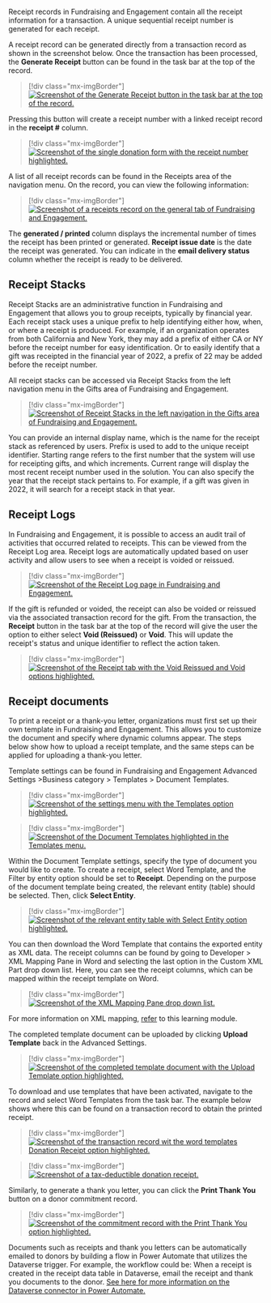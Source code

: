 Receipt records in Fundraising and Engagement contain all the receipt information for a transaction. A unique sequential receipt number is generated for each receipt.

A receipt record can be generated directly from a transaction record as shown in the screenshot below. Once the transaction has been processed, the **Generate Receipt** button can be found in the task bar at the top of the record.

> [!div class="mx-imgBorder"]
> [![Screenshot of the Generate Receipt button in the task bar at the top of the record.](../media/13-generate-receipt.png)](../media/13-generate-receipt.png#lightbox)

Pressing this button will create a receipt number with a linked receipt record in the **receipt \#** column.

> [!div class="mx-imgBorder"]
> [![Screenshot of the single donation form with the receipt number highlighted.](../media/14-receipt-number.png)](../media/14-receipt-number.png#lightbox)

A list of all receipt records can be found in the Receipts area of the navigation menu. On the record, you can view the following information:

> [!div class="mx-imgBorder"]
> [![Screenshot of a receipts record on the general tab of Fundraising and Engagement.](../media/15-receipt-record.png)](../media/15-receipt-record.png#lightbox)

The **generated / printed** column displays the incremental number of times the receipt has been printed or generated. **Receipt issue date** is the date the receipt was generated. You can indicate in the **email delivery status** column whether the receipt is ready to be delivered.

## Receipt Stacks

Receipt Stacks are an administrative function in Fundraising and Engagement that allows you to group receipts, typically by financial year. Each receipt stack uses a unique prefix to help identifying either how, when, or where a receipt is produced. For example, if an organization operates from both California and New York, they may add a prefix of either CA or NY before the receipt number for easy identification. Or to easily identify that a gift was receipted in the financial year of 2022, a prefix of 22 may be added before the receipt number.

All receipt stacks can be accessed via Receipt Stacks from the left navigation menu in the Gifts area of Fundraising and Engagement.

> [!div class="mx-imgBorder"]
> [![Screenshot of Receipt Stacks in the left navigation in the Gifts area of Fundraising and Engagement.](../media/16-receipt-stacks.png)](../media/16-receipt-stacks.png#lightbox)

You can provide an internal display name, which is the name for the receipt stack as referenced by users. Prefix is used to add to the unique receipt identifier. Starting range refers to the first number that the system will use for receipting gifts, and which increments. Current range will display the most recent receipt number used in the solution. You can also specify the year that the receipt stack pertains to. For example, if a gift was given in 2022, it will search for a receipt stack in that year.

## Receipt Logs

In Fundraising and Engagement, it is possible to access an audit trail of activities that occurred related to receipts. This can be viewed from the Receipt Log area. Receipt logs are automatically updated based on user activity and allow users to see when a receipt is voided or reissued.

> [!div class="mx-imgBorder"]
> [![Screenshot of the Receipt Log page in Fundraising and Engagement.](../media/17-receipt-logs.png)](../media/17-receipt-logs.png#lightbox)

If the gift is refunded or voided, the receipt can also be voided or reissued via the associated transaction record for the gift. From the transaction, the **Receipt** button in the task bar at the top of the record will give the user the option to either select **Void (Reissued)** or **Void**. This will update the receipt's status and unique identifier to reflect the action taken.

> [!div class="mx-imgBorder"]
> [![Screenshot of the Receipt tab with the Void Reissued and Void options highlighted.](../media/18-void.png)](../media/18-void.png#lightbox)

## Receipt documents

To print a receipt or a thank-you letter, organizations must first set up their own template in Fundraising and Engagement. This allows you to customize the document and specify where dynamic columns appear. The steps below show how to upload a receipt template, and the same steps can be applied for uploading a thank-you letter.

Template settings can be found in Fundraising and Engagement Advanced Settings \>Business category \> Templates \> Document Templates.

> [!div class="mx-imgBorder"]
> [![Screenshot of the settings menu with the Templates option highlighted.](../media/19-setting-templates.png)](../media/19-setting-templates.png#lightbox)

> [!div class="mx-imgBorder"]
> [![Screenshot of the Document Templates highlighted in the Templates menu.](../media/20-document-templates.png)](../media/20-document-templates.png#lightbox)

Within the Document Template settings, specify the type of document you would like to create. To create a receipt, select Word Template, and the Filter by entity option should be set to **Receipt**. Depending on the purpose of the document template being created, the relevant entity (table) should be selected. Then, click **Select Entity**.

> [!div class="mx-imgBorder"]
> [![Screenshot of the relevant entity table with Select Entity option highlighted.](../media/21-word-templates.png)](../media/21-word-templates.png#lightbox)

You can then download the Word Template that contains the exported entity as XML data. The receipt columns can be found by going to Developer \> XML Mapping Pane in Word and selecting the last option in the Custom XML Part drop down list. Here, you can see the receipt columns, which can be mapped within the receipt template on Word.

> [!div class="mx-imgBorder"]
> [![Screenshot of the XML Mapping Pane drop down list.](../media/22-mapping-pane.png)](../media/22-mapping-pane.png#lightbox)

For more information on XML mapping, [refer](/dynamics365/sales-professional/manage-word-templates) to this learning module.

The completed template document can be uploaded by clicking **Upload Template** back in the Advanced Settings.

> [!div class="mx-imgBorder"]
> [![Screenshot of the completed template document with the Upload Template option highlighted.](../media/23-upload-template.png)](../media/23-upload-template.png#lightbox)

To download and use templates that have been activated, navigate to the record and select Word Templates from the task bar. The example below shows where this can be found on a transaction record to obtain the printed receipt.

> [!div class="mx-imgBorder"]
> [![Screenshot of the transaction record wit the word templates Donation Receipt option highlighted.](../media/24-donation-receipt.png)](../media/24-donation-receipt.png#lightbox)

> [!div class="mx-imgBorder"]
> [![Screenshot of a tax-deductible donation receipt.](../media/25-tax-deductible-receipt.png)](../media/25-tax-deductible-receipt.png#lightbox)

Similarly, to generate a thank you letter, you can click the **Print Thank You** button on a donor commitment record.

> [!div class="mx-imgBorder"]
> [![Screenshot of the commitment record with the Print Thank You option highlighted.](../media/26-print-thank-you.png)](../media/26-print-thank-you.png#lightbox)

Documents such as receipts and thank you letters can be automatically emailed to donors by building a flow in Power Automate that utilizes the Dataverse trigger. For example, the workflow could be: When a receipt is created in the receipt data table in Dataverse, email the receipt and thank you documents to the donor. [See here for more information on the Dataverse connector in Power Automate.](/power-automate/dataverse/overview)
